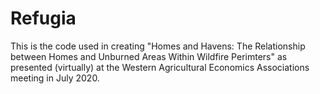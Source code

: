 # Refugia

This is the code used in creating "Homes and Havens: The Relationship between Homes and Unburned Areas Within Wildfire Perimters" as presented (virtually) at the Western Agricultural Economics Associations meeting in July 2020. 
